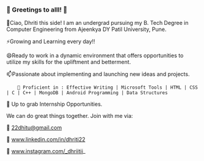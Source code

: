 ### 👋 Greetings to alll! 👋




🔭Ciao, Dhriti this side! I am an undergrad pursuing my B. Tech Degree in Computer Engineering from Ajeenkya DY Patil University, Pune.

⚡Growing and Learning every day!!

😄Ready to work in a dynamic environment that offers opportunities to utilize my skills for the upliftment and betterment. 

📫Passionate about implementing and launching new ideas and projects.




         
        🌱 Proficient in : Effective Writing | Microsoft Tools | HTML | CSS | C | C++ | MongoDB | Android Programming | Data Structures
        
        
        

👯  Up to grab Internship Opportunities.



We can do great things together. Join with me via:

💬 22dhitu@gmail.com

💬 www.linkedin.com/in/dhriti22

💬 www.instagram.com/_dhriitii_

